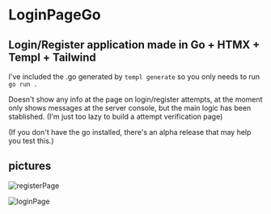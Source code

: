 # LoginPageGo
## Login/Register application made in Go + HTMX + Templ + Tailwind

I've included the .go generated by ```templ generate``` so you only needs to run ```go run .```

Doesn't show any info at the page on login/register attempts, at the moment only shows messages at the server console, but the main logic has been stablished. (I'm just too lazy to build a attempt verification page)

(If you don't have the go installed, there's an alpha release that may help you test this.)

## pictures

![registerPage](https://github.com/gventino/loginPageGo/assets/82289479/ee22c283-7a0c-48b3-a934-28477c8a15d5)

![loginPage](https://github.com/gventino/loginPageGo/assets/82289479/57ac956b-c258-4719-8c88-46ea13a5181f)
